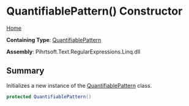 # QuantifiablePattern\(\) Constructor

[Home](../../../../../../README.md)

**Containing Type**: [QuantifiablePattern](../README.md)

**Assembly**: Pihrtsoft\.Text\.RegularExpressions\.Linq\.dll

## Summary

Initializes a new instance of the [QuantifiablePattern](../README.md) class\.

```csharp
protected QuantifiablePattern()
```


